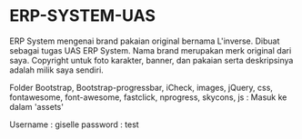 # ERP-SYSTEM-UAS
ERP System mengenai brand pakaian original bernama L'inverse. Dibuat sebagai tugas UAS ERP System.
Nama brand merupakan merk original dari saya.
Copyright untuk foto karakter, banner, dan pakaian serta deskripsinya adalah milik saya sendiri.

Folder Bootstrap, Bootstrap-progressbar, iCheck, images, jQuery, css, fontawesome, font-awesome, fastclick, nprogress, skycons, js :
Masuk ke dalam 'assets'

Username : giselle
password : test

